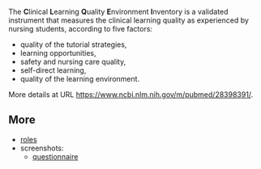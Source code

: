The **C**linical **L**earning **Q**uality **E**nvironment **I**nventory is a validated instrument that measures the clinical learning quality as experienced by nursing students, according to five factors:

- quality of the tutorial strategies,
- learning opportunities,
- safety and nursing care quality,
- self-direct learning,
- quality of the learning environment.

More details at URL <https://www.ncbi.nlm.nih.gov/m/pubmed/28398391/>.


## More

- [roles](roles.md)
- screenshots:
  - [questionnaire](questionnaire_screenshots.md)